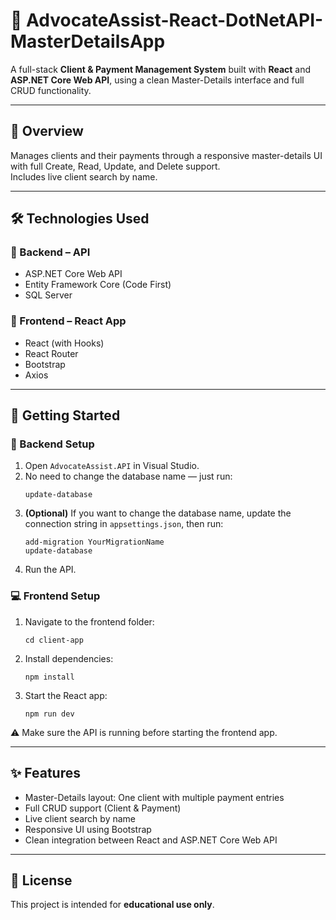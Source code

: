 # 🎯 AdvocateAssist-React-DotNetAPI-MasterDetailsApp

A full-stack **Client & Payment Management System** built with **React** and **ASP.NET Core Web API**, using a clean Master-Details interface and full CRUD functionality.

---

## 📌 Overview

Manages clients and their payments through a responsive master-details UI with full Create, Read, Update, and Delete support.  
Includes live client search by name.

---

## 🛠️ Technologies Used

### 🔹 Backend – API
- ASP.NET Core Web API
- Entity Framework Core (Code First)
- SQL Server

### 🔹 Frontend – React App
- React (with Hooks)
- React Router
- Bootstrap
- Axios

---

## 🚀 Getting Started

### 🧪 Backend Setup

1. Open `AdvocateAssist.API` in Visual Studio.
2. No need to change the database name — just run:
   ```
   update-database
   ```
3. **(Optional)** If you want to change the database name, update the connection string in `appsettings.json`, then run:
   ```
   add-migration YourMigrationName
   update-database
   ```
4. Run the API.

### 💻 Frontend Setup

1. Navigate to the frontend folder:
   ```
   cd client-app
   ```
2. Install dependencies:
   ```
   npm install
   ```
3. Start the React app:
   ```
   npm run dev
   ```

⚠️ Make sure the API is running before starting the frontend app.

---

## ✨ Features

- Master-Details layout: One client with multiple payment entries
- Full CRUD support (Client & Payment)
- Live client search by name
- Responsive UI using Bootstrap
- Clean integration between React and ASP.NET Core Web API

---

## 📄 License

This project is intended for **educational use only**.
